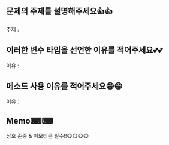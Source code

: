## 문제의 주제를 설명해주세요👍👍

주제 :

## 이러한 변수 타입을 선언한 이유를 적어주세요💕💕

이유 :

## 메소드 사용 이유를 적어주세요😁😁

이유 :

## Memo⌨⌨

상호 존중 & 이모티콘 필수!!😋😋😋😋